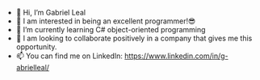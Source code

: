 - 👋 Hi, I’m Gabriel Leal
- 👀 I am interested in being an excellent programmer!😎
- 🌱 I’m currently learning C# object-oriented programming
- 💞️ I am looking to collaborate positively in a company that gives me this opportunity.
- 📫 You can find me on LinkedIn: https://www.linkedin.com/in/g-abrielleal/

<!---
lealgabriel/lealgabriel is a ✨ special ✨ repository because its `README.md` (this file) appears on your GitHub profile.
You can click the Preview link to take a look at your changes.
--->
